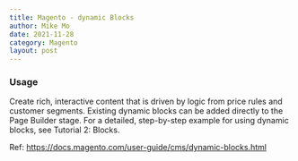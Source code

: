 ```yaml
---
title: Magento - dynamic Blocks
author: Mike Mo
date: 2021-11-28
category: Magento
layout: post
---
```


### Usage
Create rich, interactive content that is driven by logic from price rules and customer segments. Existing dynamic blocks can be added directly to the Page Builder stage. For a detailed, step-by-step example for using dynamic blocks, see Tutorial 2: Blocks.

Ref: https://docs.magento.com/user-guide/cms/dynamic-blocks.html
